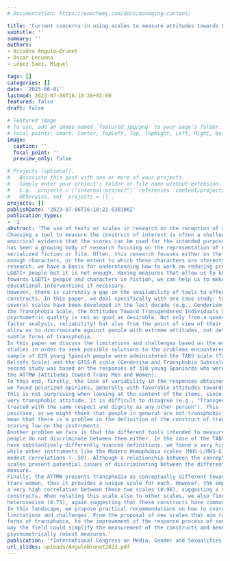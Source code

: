 ```yaml
---
# Documentation: https://wowchemy.com/docs/managing-content/

title: 'Current concerns in using scales to measure attitudes towards LGBTI people in media'
subtitle: ''
summary: ''
authors:
- Ariadna Angulo—Brunet
- Oscar Lecuona
- López-Saez, Miguel

tags: []
categories: []
date: '2023-06-01'
lastmod: 2023-07-06T18:10:28+02:00
featured: false
draft: false

# Featured image
# To use, add an image named `featured.jpg/png` to your page's folder.
# Focal points: Smart, Center, TopLeft, Top, TopRight, Left, Right, BottomLeft, Bottom, BottomRight.
image:
  caption: ''
  focal_point: ''
  preview_only: false

# Projects (optional).
#   Associate this post with one or more of your projects.
#   Simply enter your project's folder or file name without extension.
#   E.g. `projects = ["internal-project"]` references `content/project/deep-learning/index.md`.
#   Otherwise, set `projects = []`.
projects: []
publishDate: '2023-07-06T16:10:22.630100Z'
publication_types:
- '1'
abstract: 'The use of tests or scales in research on the reception of audiovisual content is widespread.
Choosing a tool to measure the construct of interest is often a challenge as it must be based on
empirical evidence that the scores can be used for the intended purposes. In recent years, there
has been a growing body of research focusing on the representation of LGBTI+ characters in
serialized fiction or film. Often, this research focuses either on the extent to which there are
enough characters, or the extent to which these characters are stereotyped. With this kind of
research, we have a basis for understanding how to work on reducing prejudice towards
LGBTI+ people but it is not enough. Having measures that allow us to know the attitudes
towards LGBTI+ people and characters in fiction, we can help us to make good diagnoses and
educational interventions if necessary.
However, there is currently a gap in the availability of tools to effectively measure these
constructs. In this paper, we deal specifically with one case study: transphobia. Although
several scales have been developed in the last decade (e.g., Genderism and Transphobia Scale,
the Transphobia Scale, the Attitudes Toward Transgendered Individuals Scale), the evidence of
psychometric quality is not as good as desirable. Not only from a quantitative point of view (e.g.,
factor analysis, reliability) but also from the point of view of their content: they generally only
allow us to discriminate against people with extreme attitudes, not detecting, for example, more
subtle forms of transphobia.
In this paper we discuss the limitations and challenges based on the empirical results of two
studies in order to seek possible solutions to the problems encountered. In the first study, a
sample of 829 young Spanish people were administered the TABS scale (Trans Attitudes and
Beliefs Scale) and the GTSS-R scale (Genderism and Transphobia Subscale-Revised). The
second study was based on the responses of 310 young Spaniards who were also administered
the ATTMW (Attitudes toward Trans Men and Women).
To this end, firstly, the lack of variability in the responses obtained is discussed. In other words,
we found polarized opinions, generally with favorable attitudes towards transgender people.
This is not surprising when looking at the content of the items, since unless the person has a
very transphobic attitude, it is difficult to disagree (e.g., "Transgender individuals should be
treated with the same respect and dignity as any other person"). This finding can be thought as
positive, as we might think that people in general are not transphobic. However, it could also
mean that there is a problem in the definition of the construct of transphobia, not of people
scoring low on the instruments.
Another problem we face is that the different tools intended to measure attitudes towards LGBT
people do not discriminate between them either. In the case of the TABS and the GTSS-R, which
have substantively differently nuanced definitions, we found a very high correlation (0.72),
while other instruments like the Modern Homophobia scales (MHS-L/MHS-G) we found more
modest correlations (-.50). Although a relationship between the concepts is expected, the
scales present potential issues of discriminating between the different concepts they intend to
measure.
Finally, the ATTMW presents transphobia as conceptually different towards trans men and
trans women, thus it provides a unique scale for each. However, the empirical evidence shows
a very high correlation between these two scales (0.98), suggesting a common root in these
constructs. When relating this scale also to other scales, we also find high correlations with
heterosexism (0.75), again suggesting that these constructs have common roots.
In this landscape, we propose practical recommendations on how to overcome some of these
limitations and challenges. From the proposal of new scales that aim to measure more subtle
forms of transphobia, to the improvement of the response process of some of these scales. This
way the field could simplify the measurement of the constructs and benefit from more
psychometrically robust measures.'
publication: '*International Congress on Media, Gender and Sexualities: Representations, Literacies and Audiences: workshop*'
url_slides: uploads/AnguloBrunet2023.pdf
---
```

